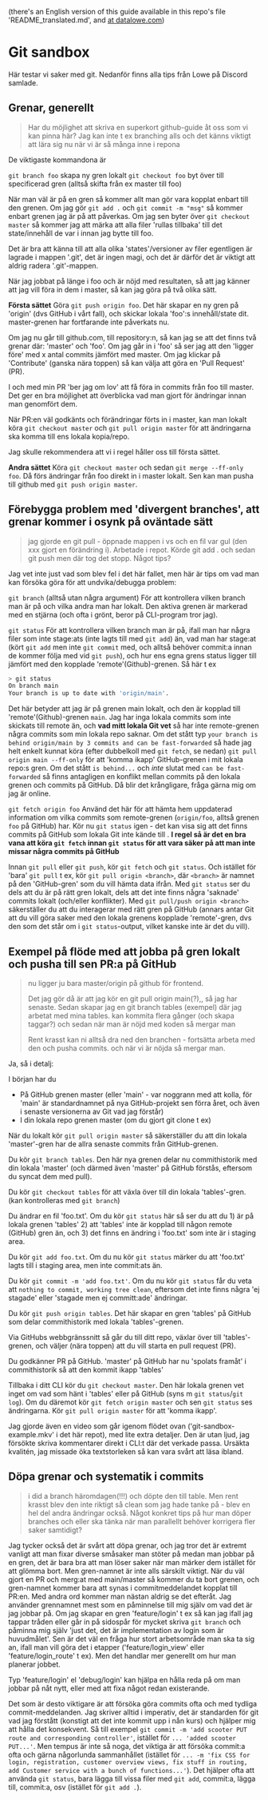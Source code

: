 (there's an English version of this guide available in this repo's file 'README_translated.md', and [at datalowe.com](https://datalowe.com/post/git-collaboration/))

# Git sandbox 
Här testar vi saker med git. Nedanför finns alla tips från Lowe på Discord samlade.

## Grenar, generellt
> Har du möjlighet att skriva en superkort github-guide åt oss som vi kan pinna här? Jag kan inte t ex branching alls och det känns viktigt att lära sig nu när vi är så många inne i repona

De viktigaste kommandona är

`git branch foo` skapa ny gren lokalt
`git checkout foo` byt över till specificerad gren (alltså skifta från ex master till foo)

När man väl är på en gren så kommer allt man gör vara kopplat enbart till den grenen. Om jag gör `git add .` och `git commit -m "msg"` så kommer enbart grenen jag är på att påverkas. Om jag sen byter över `git checkout master` så kommer jag att märka att alla filer 'rullas tillbaka' till det state/innehåll de var i innan jag bytte till foo.

Det är bra att känna till att alla olika 'states'/versioner av filer egentligen är lagrade i mappen '.git', det är ingen magi, och det är därför det är viktigt att aldrig radera '.git'-mappen.

När jag jobbat på länge i foo och är nöjd med resultaten, så att jag känner att jag vill föra in dem i master, så kan jag göra på två olika sätt.

**Första sättet**
Göra `git push origin foo`. Det här skapar en ny gren på 'origin' (dvs GitHub i vårt fall), och skickar lokala 'foo':s innehåll/state dit. master-grenen har fortfarande inte påverkats nu. 

Om jag nu går till github.com, till repository:n, så kan jag se att det finns två grenar där: 'master' och 'foo'. Om jag går in i 'foo' så ser jag att den 'ligger före' med x antal commits jämfört med master. Om jag klickar på 'Contribute' (ganska nära toppen) så kan välja att göra en 'Pull Request' (PR). 

I och med min PR 'ber jag om lov' att få föra in commits från foo till master. Det ger en bra möjlighet att överblicka vad man gjort för ändringar innan man genomfört dem.

När PR:en väl godkänts och förändringar förts in i master, kan man lokalt köra `git checkout master` och `git pull origin master` för att ändringarna ska komma till ens lokala kopia/repo.

Jag skulle rekommendera att vi i regel håller oss till första sättet.

**Andra sättet**
Köra `git checkout master` och sedan `git merge --ff-only foo`. Då förs ändringar från foo direkt in i master lokalt. Sen kan man pusha till github med `git push origin master`.


## Förebygga problem med 'divergent branches', att grenar kommer i osynk på oväntade sätt
> jag gjorde en git pull - öppnade mappen i vs och en fil var gul (den xxx gjort en förändring i).
> Arbetade i repot. Körde git add . och sedan git push men där tog det stopp.
> Något tips?

Jag vet inte just vad som blev fel i det här fallet, men här är tips om vad man kan försöka göra för att undvika/debugga problem:

`git branch` (alltså utan några argument) För att kontrollera vilken branch man är på och vilka andra man har lokalt. Den aktiva grenen är markerad med en stjärna (och ofta i grönt, beror på CLI-program tror jag). 

`git status` För att kontrollera vilken branch man är på, ifall man har några filer som inte stage:ats (inte lagts till med `git add`) än, vad man har stage:at (kört `git add` men inte `git commit` med, och alltså behöver commit:a innan de kommer följa med vid `git push`), och hur ens egna grens status ligger till jämfört med den kopplade 'remote'(Github)-grenen. Så här t ex
```bash
> git status
On branch main
Your branch is up to date with 'origin/main'.
```
Det här betyder att jag är på grenen main lokalt, och den är kopplad till 'remote'(Github)-grenen `main`. Jag har inga lokala commits som inte skickats till remote än, och **vad mitt lokala Git vet** så har inte remote-grenen några commits som min lokala repo saknar. Om det stått typ `your branch is behind origin/main by 3 commits and can be fast-forwarded` så hade jag helt enkelt kunnat köra (efter dubbelkoll med `git fetch`, se nedan) `git pull origin main --ff-only` för att 'komma ikapp' GitHub-grenen i mit lokala repo:s gren. Om det stått `is behind...` och *inte* slutat med `can be fast-forwarded` så finns antagligen en konflikt mellan commits på den lokala grenen och commits på GitHub. Då blir det krångligare, fråga gärna mig om jag är online.

`git fetch origin foo` Använd det här för att hämta hem uppdaterad information om vilka commits som remote-grenen (`origin/foo`, alltså grenen `foo` på GitHub) har. Kör nu `git status` igen - det kan visa sig att det finns commits på GitHub som lokala Git inte kände till . **I regel så är det en bra vana att köra `git fetch` innan `git status` för att vara säker på att man inte missar några commits på GitHub**

Innan `git pull` eller `git push`, kör `git fetch` och `git status`. Och istället för 'bara' `git pull` t ex, kör `git pull origin <branch>`, där `<branch>` är namnet på den 'GitHub-gren' som du vill hämta data ifrån. Med `git status` ser du dels att du är på rätt gren lokalt, dels att det inte finns några 'saknade' commits lokalt (och/eller konflikter). Med `git pull/push origin <branch>` säkerställer du att du interagerar med rätt gren på GitHub (annars antar Git att du vill göra saker med den lokala grenens kopplade 'remote'-gren, dvs den som det står om i `git status`-output, vilket kanske inte är det du vill).

## Exempel på flöde med att jobba på gren lokalt och pusha till sen PR:a på GitHub
> nu ligger ju bara master/origin på github för frontend.
> 
> Det jag gör då är att jag kör en git pull origin <branch> main(?),, så jag har senaste. Sedan skapar jag en git branch tables (exempel) där jag arbetat med mina tables. kan kommita flera gånger (och skapa taggar?) och sedan när man är nöjd med koden så mergar man
>
> Rent krasst kan ni alltså dra ned den branchen - fortsätta arbeta med den och pusha commits. och när vi är nöjda så mergar man.

Ja, så i detalj:

I början har du
* På GitHub grenen master (eller 'main' - var noggrann med att kolla, för 'main' är standardnamnet på nya GitHub-projekt sen förra året, och även i senaste versionerna av Git vad jag förstår)
* I din lokala repo grenen master (om du gjort git clone t ex)

När du lokalt kör `git pull origin master` så säkerställer du att din lokala 'master'-gren har de allra senaste commits från GitHub-grenen.

Du kör `git branch tables`. Den här nya grenen delar nu commithistorik med din lokala 'master' (och därmed även 'master' på GitHub förstås, eftersom du syncat dem med pull).

Du kör `git checkout tables` för att växla över till din lokala 'tables'-gren. (kan kontrolleras med `git branch`)

Du ändrar en fil 'foo.txt'. Om du kör `git status` här så ser du att du 1) är på lokala grenen 'tables' 2) att 'tables' inte är kopplad till någon remote (GitHub) gren än, och 3) det finns en ändring i 'foo.txt' som inte är i staging area.

Du kör `git add foo.txt`. Om du nu kör `git status` märker du att 'foo.txt' lagts till i staging area, men inte commit:ats än.

Du kör `git commit -m 'add foo.txt'`. Om du nu kör `git status` får du veta att `nothing to commit, working tree clean`, eftersom det inte finns några 'ej stagade' eller 'stagade men ej committ:ade' ändringar.

Du kör `git push origin tables`. Det här skapar en gren 'tables' på GitHub som delar commithistorik med lokala 'tables'-grenen.

Via GitHubs webbgränssnitt så går du till ditt repo, växlar över till 'tables'-grenen, och väljer (nära toppen) att du vill starta en pull request (PR).

Du godkänner PR på GitHub. 'master' på GitHub har nu 'spolats framåt' i commithistorik så att den kommit ikapp 'tables'

Tillbaka i ditt CLI kör du `git checkout master`. Den här lokala grenen vet inget om vad som hänt i 'tables' eller på GitHub (syns m `git status`/`git log`). Om du däremot kör `git fetch origin master` och sen `git status` ses ändringarna. Kör `git pull origin master` för att 'komma ikapp'.

Jag gjorde även en video som går igenom flödet ovan ('git-sandbox-example.mkv' i det här repot), med lite extra detaljer. Den är utan ljud, jag försökte skriva kommentarer direkt i CLI:t där det verkade passa. Ursäkta kvalitén, jag missade öka textstorleken så kan vara svårt att läsa ibland.

## Döpa grenar och systematik i commits
> i did a branch häromdagen(!!!) och döpte den till table. Men rent krasst blev den inte riktigt så clean som jag hade tanke på - blev en hel del andra ändringar också. Något konkret tips på hur man döper branches och eller ska tänka när man parallellt behöver korrigera fler saker samtidigt? 

Jag tycker också det är svårt att döpa grenar, och jag tror det är extremt vanligt att man fixar diverse småsaker man stöter på medan man jobbar på en gren, det är bara bra att man löser saker när man märker dem istället för att glömma bort. Men gren-namnet är inte alls särskilt viktigt. När du väl gjort en PR och merg:at med main/master så kommer du ta bort grenen, och gren-namnet kommer bara att synas i commitmeddelandet kopplat till PR:en. Med andra ord kommer man nästan aldrig se det efteråt. Jag använder grennamnet mest som en påminnelse till mig själv om vad det är jag jobbar på. Om jag skapar en gren 'feature/login' t ex så kan jag ifall jag tappar tråden eller går in på sidospår för mycket skriva `git branch` och påminna mig själv 'just det, det är implementation av login som är huvudmålet'. Sen är det väl en fråga hur stort arbetsområde man ska ta sig an, ifall man vill göra det i etapper ('feature/login_view' eller 'feature/login_route' t ex). Men det handlar mer generellt om hur man planerar jobbet.

Typ 'feature/login' el 'debug/login' kan hjälpa en hålla reda på om man jobbar på nåt nytt, eller med att fixa något redan existerande.

Det som är desto viktigare är att försöka göra commits ofta och med tydliga commit-meddelanden. Jag skriver alltid i imperativ, det är standarden för git vad jag förstått (konstigt att det inte kommit upp i nån kurs) och hjälper mig att hålla det konsekvent. Så till exempel `git commit -m 'add scooter PUT route and corresponding controller'`, istället för `... 'added scooter PUT...'`. Men tempus är inte så noga, det viktiga är att försöka commit:a ofta och gärna någorlunda sammanhållet (istället för `... -m 'fix CSS for login, registration, customer overview views, fix stuff in routing, add Customer service with a bunch of functions...'`). Det hjälper ofta att använda `git status`,  bara lägga till vissa filer med `git add`, commit:a, lägga till, commit:a, osv (istället för `git add .`).

